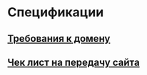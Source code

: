 # Спецификации
## [Требования к домену](https://github.com/iMironRU/web-site-dev/blob/main/5.%20Specs/domain.md)
## [Чек лист на передачу сайта](https://github.com/iMironRU/web-site-dev/blob/main/5.%20Specs/website-acceptance-checklist.md)
